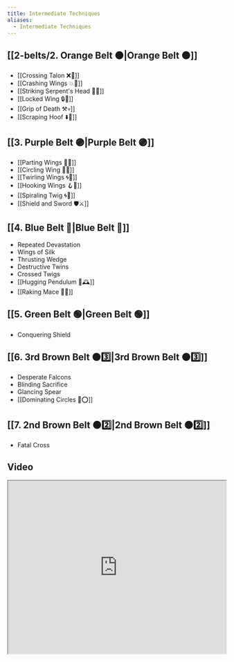 ```yaml
---
title: Intermediate Techniques
aliases:
  - Intermediate Techniques
---
```


## [[2-belts/2. Orange Belt 🟠|Orange Belt 🟠]]

- [[Crossing Talon ❌🦅]]
- [[Crashing Wings 💥🪽]]
- [[Striking Serpent's Head 🎳🐍]]
- [[Locked Wing 🔒🪽]]
- [[Grip of Death ⚒️💀]]
- [[Scraping Hoof ⬇️🐎]]

## [[3. Purple Belt 🟣|Purple Belt 🟣]]

- [[Parting Wings 🥳🪽]]
- [[Circling Wing 🔵🪽]]
- [[Twirling Wings 🌀🪽]]
- [[Hooking Wings 🪝🪽]]
- [[Spiraling Twig 🌀🌿]]
- [[Shield and Sword 🛡️⚔️]]

## [[4. Blue Belt 🔵|Blue Belt 🔵]]

- Repeated Devastation
- Wings of Silk
- Thrusting Wedge
- Destructive Twins
- Crossed Twigs
- [[Hugging Pendulum 🤗🕰️]]
- [[Raking Mace 🧹✊]]

## [[5. Green Belt 🟢|Green Belt 🟢]]

- Conquering Shield

## [[6. 3rd Brown Belt 🟤3️⃣|3rd Brown Belt 🟤3️⃣]]

- Desperate Falcons
- Blinding Sacrifice
- Glancing Spear
- [[Dominating Circles 💪⭕]]

## [[7. 2nd Brown Belt 🟤2️⃣|2nd Brown Belt 🟤2️⃣]]

- Fatal Cross

## Video

<iframe src="https://www.youtube.com/embed/qSijhi8u3as" width="100%" height="400"></iframe>
